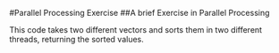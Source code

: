 #Parallel Processing Exercise
##A brief Exercise in Parallel Processing

This code takes two different vectors and sorts them in two different threads, returning the sorted values.
